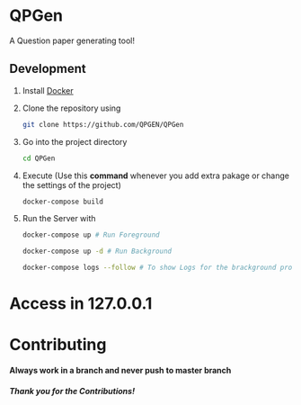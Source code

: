 # QPGen

A Question paper generating tool!

## Development

1. Install [Docker](https://docs.docker.com/engine/install/)

2. Clone the repository using 
    ```bash
    git clone https://github.com/QPGEN/QPGen
    ```

3. Go into the project directory 
    ```bash
    cd QPGen
    ```
4. Execute (Use this **command** whenever you add extra pakage or change the settings of the project)
    ```bash
    docker-compose build
    ```
5. Run the Server with
    ```bash
    docker-compose up # Run Foreground
    ```
    ```bash
    docker-compose up -d # Run Background
    ```
    ```bash
    docker-compose logs --follow # To show Logs for the brackground process
    ```

# Access in 127.0.0.1 

# Contributing
#### Always work in a branch and never push to master branch

##### Thank you for the Contributions!
